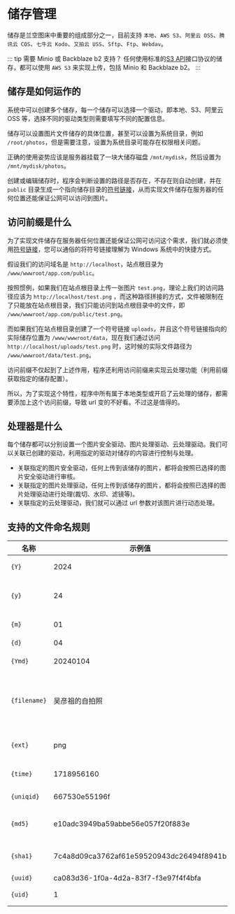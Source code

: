 # 储存管理

储存是兰空图床中重要的组成部分之一，目前支持 `本地`、`AWS S3`、`阿里云 OSS`、`腾讯云 COS`、`七牛云 Kodo`、`又拍云 USS`、`Sftp`、`Ftp`、`Webdav`。

::: tip 需要 Minio 或 Backblaze b2 支持？
任何使用标准的[S3 API](https://docs.aws.amazon.com/AmazonS3/latest/API/Welcome.html)接口协议的储存，都可以使用 `AWS S3` 来实现上传，包括 Minio 和 Backblaze b2。
:::

## 储存是如何运作的

系统中可以创建多个储存，每一个储存可以选择一个驱动，即本地、S3、阿里云 OSS 等，选择不同的驱动类型则需要填写不同的配置信息。

储存可以设置图片文件储存的具体位置，甚至可以设置为系统目录，例如 `/root/photos`，但是需要注意，设置为系统目录可能存在权限相关问题。

正确的使用姿势应该是服务器挂载了一块大储存磁盘 `/mnt/mydisk`，然后设置为 `/mnt/mydisk/photos`。

创建或编辑储存时，程序会判断设置的路径是否存在，不存在则自动创建，并在 `public` 目录生成一个指向储存目录的[符号链接](https://baike.baidu.com/item/%E7%AC%A6%E5%8F%B7%E9%93%BE%E6%8E%A5/7177630)，从而实现文件储存在服务器的任何位置还能保证公网可以访问到图片。

## 访问前缀是什么

为了实现文件储存在服务器任何位置还能保证公网可访问这个需求，我们就必须使用[符号链接](https://baike.baidu.com/item/%E7%AC%A6%E5%8F%B7%E9%93%BE%E6%8E%A5/7177630)，您可以通俗的将符号链接理解为 Windows 系统中的快捷方式。

假设我们的访问域名是 `http://localhost`，站点根目录为 `/www/wwwroot/app.com/public`。

按照惯例，如果我们在站点根目录上传一张图片 `test.png`，理论上我们的访问路径应该为 `http://localhost/test.png` ，而这种路径拼接的方式，文件被限制在了只能放在站点根目录，我们只能访问到站点根目录中的文件，即 `/www/wwwroot/app.com/public/test.png`。

而如果我们在站点根目录创建了一个符号链接 `uploads`，并且这个符号链接指向的实际储存位置为 `/www/wwwroot/data`，现在我们通过访问 `http://localhost/uploads/test.png` 时，这时候的实际文件路径为 `/www/wwwroot/data/test.png`。

访问前缀不仅起到了上述作用，程序还利用访问前缀来实现云处理功能（利用前缀获取指定的储存配置）。

所以，为了实现这个特性，程序中所有属于本地类型或开启了云处理的储存，都需要添加上这个访问前缀，导致 url 变的不好看。不过这是值得的。

## 处理器是什么

每个储存都可以分别设置一个图片安全驱动、图片处理驱动、云处理驱动。我们可以关联已创建的驱动，利用指定的驱动对储存的内容进行控制与处理。

- 关联指定的图片安全驱动，任何上传到该储存的图片，都将会按照已选择的图片安全驱动进行审核。
- 关联指定的图片处理驱动，任何上传到该储存的图片，都将会按照已选择的图片处理驱动进行处理(裁切、水印、滤镜等)。
- 关联指定的云处理驱动，我们就可以通过 url 参数对该图片进行动态处理。

## 支持的文件命名规则

| 名称           | 示例值                                      | 解释          |
|--------------|------------------------------------------|-------------|
| `{Y}`        | 2024                                     | 当前年份        |
| `{y}`        | 24                                       | 当前年份简写      |
| `{m}`        | 01                                       | 当前月份        |
| `{d}`        | 04                                       | 当前          |
| `{Ymd}`      | 20240104                                 | 年月日         |
| `{filename}` | 吴彦祖的自拍照                                  | 文件名称(不带拓展名) |
| `{ext}`      | png                                      | 文件拓展名       |
| `{time}`     | 1718956160                               | 时间戳         |
| `{uniqid}`   | 667530e55196f                            | 唯一ID        |
| `{md5}`      | e10adc3949ba59abbe56e057f20f883e         | 文件 md5 值    |
| `{sha1}`     | 7c4a8d09ca3762af61e59520943dc26494f8941b | 文件 sha1 值   |
| `{uuid}`     | ca083d36-1f0a-4d2a-83f7-f3e97f4f4bfa     | UUID        |
| `{uid}`      | 1                                        | 用户ID        |
